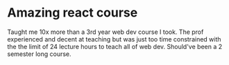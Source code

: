 # Amazing react course

Taught me 10x more than a 3rd year web dev course I took. The prof experienced and decent at teaching but was just too time constrained with the the limit of 24 lecture hours to teach all of web dev. Should've been a 2 semester long course.
